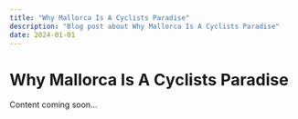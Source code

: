 ```yaml
---
title: "Why Mallorca Is A Cyclists Paradise"
description: "Blog post about Why Mallorca Is A Cyclists Paradise"
date: 2024-01-01
---
```


# Why Mallorca Is A Cyclists Paradise

Content coming soon...
